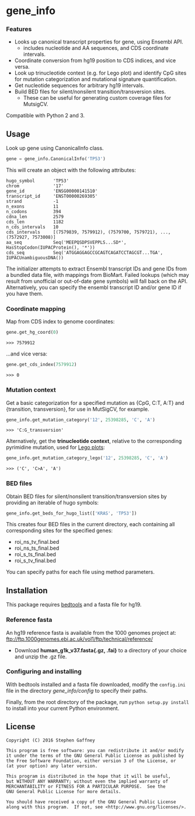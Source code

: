 # gene_info

### Features
- Looks up canonical transcript properties for gene, using Ensembl API.
    * includes nucleotide and AA sequences, and CDS coordinate intervals.
- Coordinate conversion from hg19 position to CDS indices, and vice versa.
- Look up trinucleotide context (e.g. for Lego plot) and identify CpG sites
for mutation categorization and mutational signature quantification.
- Get nucleotide sequences for arbitrary hg19 intervals.
- Build BED files for silent/nonsilent transition/transversion sites.
    * These can be useful for generating custom coverage files for MutsigCV.

Compatible with Python 2 and 3.

## Usage

Look up gene using CanonicalInfo class.
```python
gene = gene_info.CanonicalInfo('TP53')
```

This will create an object with the following attributes:
```
hugo_symbol       'TP53'
chrom             '17'
gene_id           'ENSG00000141510'
transcript_id     'ENST00000269305'
strand            -1
n_exons           11
n_codons          394
cdna_len          2579
cds_len           1182
n_cds_intervals   10
cds_intervals     [(7579839, 7579912), (7579700, 7579721), ..., (7572927, 7573008)]
aa_seq            Seq('MEEPQSDPSVEPPLS...SD*', HasStopCodon(IUPACProtein(), '*'))
cds_seq           Seq('ATGGAGGAGCCGCAGTCAGATCCTAGCGT...TGA', IUPACUnambiguousDNA())
```

The initializer attempts to extract Ensembl transcript IDs and gene IDs from
 a bundled data file, with mappings from BioMart. Failed lookups (which may result
 from unofficial or out-of-date gene symbols) will fall back on the API.
  Alternatively, you can specify the ensembl transcript ID and/or gene ID if
  you have them.

### Coordinate mapping

Map from CDS index to genome coordinates:
```python
gene.get_hg_coord(0)
```
`>>> 7579912`

...and vice versa:
```python
gene.get_cds_index(7579912)
```
`>>> 0`


### Mutation context

Get a basic categorization for a specified mutation as
{CpG, C:T, A:T} and {transition, transversion}, for use in MutSigCV, for example.
```python
gene_info.get_mutation_category('12', 25398285, 'C', 'A')
```
`>>> 'C:G_transversion'`

Alternatively, get the **trinucleotide context**, relative to the corresponding
pyrimidine mutation, used for [Lego plots](http://gdac.broadinstitute.org/runs/analyses__2016_01_28/reports/cancer/SKCM-TM/MutSigNozzleReportCV/SKCM-TM.final_analysis_set.maf.mutation_profile.png):
```python
gene_info.get_mutation_category_lego('12', 25398285, 'C', 'A')
```
`>>> ('C', 'C>A', 'A')`

### BED files

Obtain BED files for silent/nonsilent transition/transversion sites by providing an iterable of hugo symbols:
```python
gene_info.get_beds_for_hugo_list(['KRAS', 'TP53'])
```

This creates four BED files in the current directory, each containing
all corresponding sites for the specified genes:

- roi_ns_tv_final.bed
- roi_ns_ts_final.bed
- roi_s_ts_final.bed
- roi_s_tv_final.bed

You can specify paths for each file using method parameters.


## Installation

This package requires [bedtools](https://bedtools.readthedocs.io/en/latest/)
and a fasta file for hg19.

### Reference fasta

An hg19 reference fasta is available from the 1000 genomes project at:
ftp://ftp.1000genomes.ebi.ac.uk/vol1/ftp/technical/reference/
- Download **human_g1k_v37.fasta{.gz, .fai}** to a directory of your choice
and unzip the .gz file.

### Configuring and installing

With bedtools installed and a fasta file downloaded, modify the `config.ini` file in
the directory *gene_info/config* to specify their paths.

Finally, from the root directory of the package, run `python setup.py install` to
install into your current Python environment.


## License

    Copyright (C) 2016 Stephen Gaffney

    This program is free software: you can redistribute it and/or modify
    it under the terms of the GNU General Public License as published by
    the Free Software Foundation, either version 3 of the License, or
    (at your option) any later version.

    This program is distributed in the hope that it will be useful,
    but WITHOUT ANY WARRANTY; without even the implied warranty of
    MERCHANTABILITY or FITNESS FOR A PARTICULAR PURPOSE.  See the
    GNU General Public License for more details.

    You should have received a copy of the GNU General Public License
    along with this program.  If not, see <http://www.gnu.org/licenses/>.
